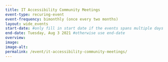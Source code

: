 ```yaml
---
title: IT Accessibility Community Meetings
event-type: recuring-event
event-frequency: bimonthly (once every two months)
layout: wide_events
start-date: #only fill in start date if the events spans multiple days
end-date: Tuesday, Aug 3 2021 #otherwise use end-date
overview: 
image:
image-alt: 
permalink: /event/it-accessibility-community-meetings/
---
```


